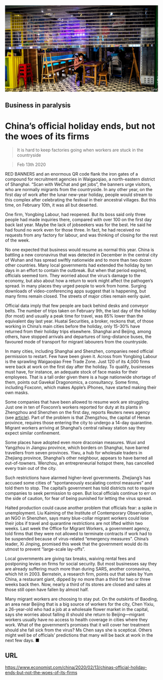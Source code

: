 ![](./images/20200215_CNP001_0.jpg)

## Business in paralysis

# China’s official holiday ends, but not the woes of its firms

> It is hard to keep factories going when workers are stuck in the countryside

> Feb 13th 2020

RED BANNERS and an enormous QR code flank the iron gates of a compound for recruitment agencies in Waigaoqiao, a north-eastern district of Shanghai. “Scan with WeChat and get jobs”, the banners urge visitors, who are normally migrants from the countryside. In any other year, on the first day of work after the lunar new-year holiday, people would stream to this complex after celebrating the festival in their ancestral villages. But this time, on February 10th, it was all but deserted.

One firm, Yongbing Labour, had reopened. But its boss said only three people had made inquiries there, compared with over 100 on the first day back last year. Maybe the lack of jobseekers was for the best. He said he had found no work even for those three. In fact, he had received no requests from any factory for labour, and was thinking of closing for the rest of the week.

No one expected that business would resume as normal this year. China is battling a new coronavirus that was detected in December in the central city of Wuhan and has spread swiftly nationwide and to more than two dozen other countries. Many local governments had extended the holiday by ten days in an effort to contain the outbreak. But when that period expired, officials seemed torn. They worried about the virus’s damage to the economy, but also about how a return to work might affect the pathogen’s spread. In many places they urged people to work from home. Surging downloads of video-conferencing apps suggest that is happening, but many firms remain closed. The streets of major cities remain eerily quiet.

Official data imply that few people are back behind desks and conveyor belts. The number of trips taken on February 9th, the last day of the holiday (for most) and usually a peak time for travel, was 85% lower than the equivalent day last year. Huatai Securities, a broker, reckons that, of those working in China’s main cities before the holiday, only 15-30% have returned from their holiday trips elsewhere. Shanghai and Beijing, among others, have stopped arrivals and departures of long-distance buses, the favoured mode of transport for migrant labourers from the countryside.

In many cities, including Shanghai and Shenzhen, companies need official permission to restart. Few have been given it. Across from Yongbing Labour is the sprawling Waigaoqiao Free Trade Zone. Just 120 of its 4,000 firms were back at work on the first day after the holiday. To qualify, businesses must have, for instance, an adequate stock of face masks for their employees. That is a tall order given there is a huge nationwide shortage of them, points out Gavekal Dragonomics, a consultancy. Some firms, including Foxconn, which makes Apple’s iPhones, have started making their own masks.

Some companies that have been allowed to resume work are struggling. Just one in ten of Foxconn’s workers reported for duty at its plants in Zhengzhou and Shenzhen on the first day, reports Reuters news agency (see [article](https://www.economist.com//international/2020/02/13/chinas-neighbours-are-rushing-to-contain-the-spread-of-the-new-coronavirus)). Part of the problem is that Zhengzhou, the capital of Henan province, requires those entering the city to undergo a 14-day quarantine. Migrant workers arriving at Shanghai’s central railway station say they expect similar confinement.

Some places have adopted even more draconian measures. Wuxi and Yangzhou in Jiangsu province, which borders on Shanghai, have barred travellers from seven provinces. Yiwu, a hub for wholesale traders in Zhejiang province, Shanghai’s other neighbour, appears to have barred all out-of-towners. Wenzhou, an entrepreneurial hotspot there, has cancelled every train out of the city.

Such restrictions have alarmed higher-level governments. Zhejiang’s has accused some cities of “spontaneously escalating control measures” and told them to stop. The capital’s government has told districts not to require companies to seek permission to open. But local officials continue to err on the side of caution, for fear of being punished for letting the virus spread.

Halted production could cause another problem that officials fear: a spike in unemployment. Liu Kaiming of the Institute of Contemporary Observation, an NGO in Shenzhen, says many blue-collar migrant workers could lose their jobs if travel and quarantine restrictions are not lifted within two weeks. Last week the Office for Migrant Workers, a government agency, told firms that they were not allowed to terminate contracts if work had to be suspended because of virus-related “emergency measures”. China’s leader, Xi Jinping, promised this week that the government would do its utmost to prevent “large-scale lay-offs”.

Local governments are giving tax breaks, waiving rental fees and postponing levies on firms for social security. But most businesses say they are already suffering much more than during SARS, another coronavirus, which hit in 2003. Bernstein, a research firm, points out that sales by Yum China, a restaurant giant, dipped by no more than a third for two or three weeks back then. Now, nearly a third of its stores are closed and sales at those still open have fallen by almost half.

Many migrant workers are choosing to stay put. On the outskirts of Baoding, an area near Beijing that is a big source of workers for the city, Chen Yixiu, a 26-year-old who had a job at a wholesale flower market in the capital, says she worries about falling ill should she return to Beijing—migrant workers usually have no access to health coverage in cities where they work. What of the government’s promises that it will cover her treatment should she fall sick from the virus? Ms Chen says she is sceptical. Others might well be of officials’ predictions that many will be back at work in the next few days. ■

## URL

https://www.economist.com/china/2020/02/13/chinas-official-holiday-ends-but-not-the-woes-of-its-firms
